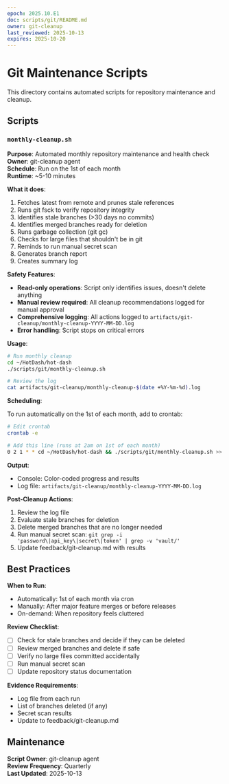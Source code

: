 ```yaml
---
epoch: 2025.10.E1
doc: scripts/git/README.md
owner: git-cleanup
last_reviewed: 2025-10-13
expires: 2025-10-20
---
```


# Git Maintenance Scripts

This directory contains automated scripts for repository maintenance and cleanup.

## Scripts

### `monthly-cleanup.sh`

**Purpose**: Automated monthly repository maintenance and health check  
**Owner**: git-cleanup agent  
**Schedule**: Run on the 1st of each month  
**Runtime**: ~5-10 minutes

**What it does**:
1. Fetches latest from remote and prunes stale references
2. Runs git fsck to verify repository integrity
3. Identifies stale branches (>30 days no commits)
4. Identifies merged branches ready for deletion
5. Runs garbage collection (git gc)
6. Checks for large files that shouldn't be in git
7. Reminds to run manual secret scan
8. Generates branch report
9. Creates summary log

**Safety Features**:
- **Read-only operations**: Script only identifies issues, doesn't delete anything
- **Manual review required**: All cleanup recommendations logged for manual approval
- **Comprehensive logging**: All actions logged to `artifacts/git-cleanup/monthly-cleanup-YYYY-MM-DD.log`
- **Error handling**: Script stops on critical errors

**Usage**:

```bash
# Run monthly cleanup
cd ~/HotDash/hot-dash
./scripts/git/monthly-cleanup.sh

# Review the log
cat artifacts/git-cleanup/monthly-cleanup-$(date +%Y-%m-%d).log
```

**Scheduling**:

To run automatically on the 1st of each month, add to crontab:

```bash
# Edit crontab
crontab -e

# Add this line (runs at 2am on 1st of each month)
0 2 1 * * cd ~/HotDash/hot-dash && ./scripts/git/monthly-cleanup.sh >> artifacts/git-cleanup/cron.log 2>&1
```

**Output**:
- Console: Color-coded progress and results
- Log file: `artifacts/git-cleanup/monthly-cleanup-YYYY-MM-DD.log`

**Post-Cleanup Actions**:
1. Review the log file
2. Evaluate stale branches for deletion
3. Delete merged branches that are no longer needed
4. Run manual secret scan: `git grep -i 'password\|api_key\|secret\|token' | grep -v 'vault/'`
5. Update feedback/git-cleanup.md with results

## Best Practices

**When to Run**:
- Automatically: 1st of each month via cron
- Manually: After major feature merges or before releases
- On-demand: When repository feels cluttered

**Review Checklist**:
- [ ] Check for stale branches and decide if they can be deleted
- [ ] Review merged branches and delete if safe
- [ ] Verify no large files committed accidentally
- [ ] Run manual secret scan
- [ ] Update repository status documentation

**Evidence Requirements**:
- Log file from each run
- List of branches deleted (if any)
- Secret scan results
- Update to feedback/git-cleanup.md

## Maintenance

**Script Owner**: git-cleanup agent  
**Review Frequency**: Quarterly  
**Last Updated**: 2025-10-13

